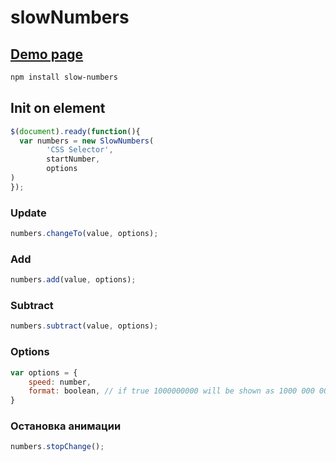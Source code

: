 # slowNumbers
 
 ## [Demo page](https://sash-ok.github.io/slowNumbers/)

```bash
npm install slow-numbers
```


## Init on element
```javascript
$(document).ready(function(){
  var numbers = new SlowNumbers(
        'CSS Selector',
        startNumber,
        options
)
});
```

### Update

```javascript
numbers.changeTo(value, options);
```

### Add

```javascript
numbers.add(value, options);
```

### Subtract

```javascript
numbers.subtract(value, options);
```

### Options

```javascript
var options = {
	speed: number,
	format: boolean, // if true 1000000000 will be shown as 1000 000 000
}
```

### Остановка анимации

```javascript
numbers.stopChange();
```
